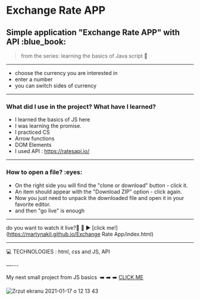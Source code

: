 
<h1> Exchange Rate APP </h1>

<h2>Simple application  "Exchange Rate APP" with API  :blue_book:</h2>

>from the series: learning the basics of Java script  :muscle:

----


* choose the currency you are interested in
* enter a number
* you can switch sides of currency


-------

<h3>What did I use in the project? What have I learned?</h3>

* I learned the basics of JS here
* I was learning the promise.
* I practiced CS
* Arrow functions
* DOM Elements 
* I used API : https://ratesapi.io/



-----
<h3>How to open a file? :eyes: </h3>

* On the right side you will find the "clone or download" button - click it.
* An item should appear with the "Download ZIP" option - click again.
* Now you just need to unpack the downloaded file and open it in your favorite editor.
* and then "go live" is enough

-----

do you want to watch it live?📲 :calling:  :arrow_forward:   [click me!](https://martynakil.github.io/Exchange Rate App/index.html)


-----


:computer: TECHNOLOGIES : html, css and JS, API

—---


My next small project from JS basics  :arrow_right: :arrow_right: :arrow_right: [CLICK ME ](https://github.com/martynakil/personal-expense-manager)




![Zrzut ekranu 2021-01-17 o 12 13 43](https://user-images.githubusercontent.com/59742201/104838796-79c5c700-58bd-11eb-8516-572bc3e1bdda.png)

